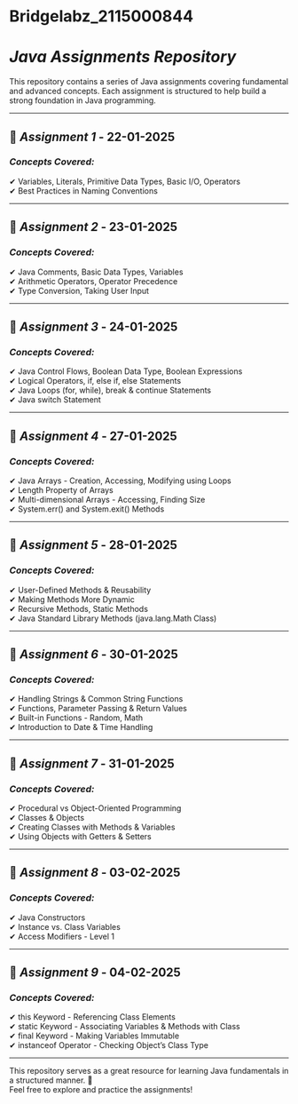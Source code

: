 # Bridgelabz_2115000844
# *Java Assignments Repository*

This repository contains a series of Java assignments covering fundamental and advanced concepts. Each assignment is structured to help build a strong foundation in Java programming.

---

## 📌 *Assignment 1* - 22-01-2025  
### *Concepts Covered:*  
✔ Variables, Literals, Primitive Data Types, Basic I/O, Operators  
✔ Best Practices in Naming Conventions  

---

## 📌 *Assignment 2* - 23-01-2025  
### *Concepts Covered:*  
✔ Java Comments, Basic Data Types, Variables  
✔ Arithmetic Operators, Operator Precedence  
✔ Type Conversion, Taking User Input  

---

## 📌 *Assignment 3* - 24-01-2025  
### *Concepts Covered:*  
✔ Java Control Flows, Boolean Data Type, Boolean Expressions  
✔ Logical Operators, if, else if, else Statements  
✔ Java Loops (for, while), break & continue Statements  
✔ Java switch Statement  

---

## 📌 *Assignment 4* - 27-01-2025  
### *Concepts Covered:*  
✔ Java Arrays - Creation, Accessing, Modifying using Loops  
✔ Length Property of Arrays  
✔ Multi-dimensional Arrays - Accessing, Finding Size  
✔ System.err() and System.exit() Methods  

---

## 📌 *Assignment 5* - 28-01-2025  
### *Concepts Covered:*  
✔ User-Defined Methods & Reusability  
✔ Making Methods More Dynamic  
✔ Recursive Methods, Static Methods  
✔ Java Standard Library Methods (java.lang.Math Class)  

---

## 📌 *Assignment 6* - 30-01-2025  
### *Concepts Covered:*  
✔ Handling Strings & Common String Functions  
✔ Functions, Parameter Passing & Return Values  
✔ Built-in Functions - Random, Math  
✔ Introduction to Date & Time Handling  

---

## 📌 *Assignment 7* - 31-01-2025  
### *Concepts Covered:*  
✔ Procedural vs Object-Oriented Programming  
✔ Classes & Objects  
✔ Creating Classes with Methods & Variables  
✔ Using Objects with Getters & Setters  

---

## 📌 *Assignment 8* - 03-02-2025  
### *Concepts Covered:*  
✔ Java Constructors  
✔ Instance vs. Class Variables  
✔ Access Modifiers - Level 1  

---

## 📌 *Assignment 9* - 04-02-2025  
### *Concepts Covered:*  
✔ this Keyword - Referencing Class Elements  
✔ static Keyword - Associating Variables & Methods with Class  
✔ final Keyword - Making Variables Immutable  
✔ instanceof Operator - Checking Object’s Class Type  

---

This repository serves as a great resource for learning Java fundamentals in a structured manner. 🚀  
Feel free to explore and practice the assignments!
